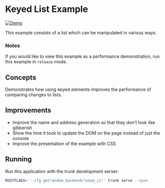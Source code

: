 # Keyed List Example

[![Demo](https://img.shields.io/website?label=demo&url=https%3A%2F%2Fexamples.yew.rs%2Fkeyed_list)](https://examples.yew.rs/keyed_list)

This example consists of a list which can be manipulated in various ways.

### Notes

If you would like to view this example as a performance demonstration, run this example in `release` mode.

## Concepts

Demonstrates how using keyed elements improves the performance of comparing changes to lists.

## Improvements

- Improve the name and address generation so that they don't look like gibberish
- Show the time it took to update the DOM on the page instead of just the console
- Improve the presentation of the example with CSS

## Running

Run this application with the trunk development server:

```bash
RUSTFLAGS='--cfg getrandom_backend="wasm_js"' trunk serve --open
```
